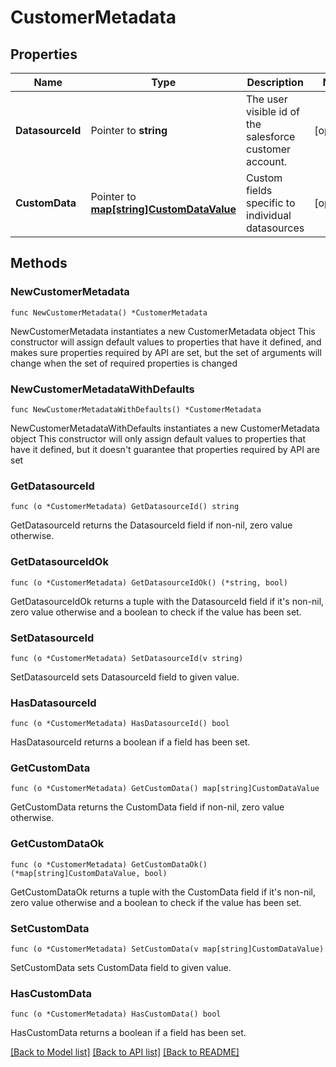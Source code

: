 # CustomerMetadata

## Properties

Name | Type | Description | Notes
------------ | ------------- | ------------- | -------------
**DatasourceId** | Pointer to **string** | The user visible id of the salesforce customer account. | [optional] 
**CustomData** | Pointer to [**map[string]CustomDataValue**](CustomDataValue.md) | Custom fields specific to individual datasources | [optional] 

## Methods

### NewCustomerMetadata

`func NewCustomerMetadata() *CustomerMetadata`

NewCustomerMetadata instantiates a new CustomerMetadata object
This constructor will assign default values to properties that have it defined,
and makes sure properties required by API are set, but the set of arguments
will change when the set of required properties is changed

### NewCustomerMetadataWithDefaults

`func NewCustomerMetadataWithDefaults() *CustomerMetadata`

NewCustomerMetadataWithDefaults instantiates a new CustomerMetadata object
This constructor will only assign default values to properties that have it defined,
but it doesn't guarantee that properties required by API are set

### GetDatasourceId

`func (o *CustomerMetadata) GetDatasourceId() string`

GetDatasourceId returns the DatasourceId field if non-nil, zero value otherwise.

### GetDatasourceIdOk

`func (o *CustomerMetadata) GetDatasourceIdOk() (*string, bool)`

GetDatasourceIdOk returns a tuple with the DatasourceId field if it's non-nil, zero value otherwise
and a boolean to check if the value has been set.

### SetDatasourceId

`func (o *CustomerMetadata) SetDatasourceId(v string)`

SetDatasourceId sets DatasourceId field to given value.

### HasDatasourceId

`func (o *CustomerMetadata) HasDatasourceId() bool`

HasDatasourceId returns a boolean if a field has been set.

### GetCustomData

`func (o *CustomerMetadata) GetCustomData() map[string]CustomDataValue`

GetCustomData returns the CustomData field if non-nil, zero value otherwise.

### GetCustomDataOk

`func (o *CustomerMetadata) GetCustomDataOk() (*map[string]CustomDataValue, bool)`

GetCustomDataOk returns a tuple with the CustomData field if it's non-nil, zero value otherwise
and a boolean to check if the value has been set.

### SetCustomData

`func (o *CustomerMetadata) SetCustomData(v map[string]CustomDataValue)`

SetCustomData sets CustomData field to given value.

### HasCustomData

`func (o *CustomerMetadata) HasCustomData() bool`

HasCustomData returns a boolean if a field has been set.


[[Back to Model list]](../README.md#documentation-for-models) [[Back to API list]](../README.md#documentation-for-api-endpoints) [[Back to README]](../README.md)


